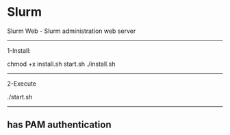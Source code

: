# Slurm
Slurm Web - Slurm administration web server

---------
1-Install:

chmod +x install.sh start.sh
./install.sh

---------
2-Execute

./start.sh

------------------------------
   has PAM authentication
------------------------------
